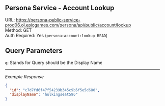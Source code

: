 ## Persona Service - Account Lookup

URL: https://persona-public-service-prod06.ol.epicgames.com/persona/api/public/account/lookup \
Method: GET \
Auth Required: Yes (`persona:account:lookup READ`)

## Query Parameters

`q`: Stands for Query should be the Display Name

---

_Example Response_

```json
{
  "id": "c7d7fd6f47f54239b345c9b5f5e5d680",
  "displayName": "hulkingseat596"
}
```
